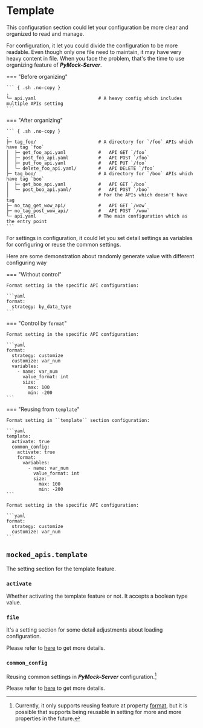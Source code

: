 # Template

This configuration section could let your configuration be more clear and organized to read and manage.

For configuration, it let you could divide the configuration to be more readable. Even though only one file need to
maintain, it may have very heavy content in file. When you face the problem, that's the time to use organizing feature
of **_PyMock-Server_**.

=== "Before organizing"

    ``` { .sh .no-copy }
    .
    └─ api.yaml                       # A heavy config which includes multiple APIs setting
    ```

=== "After organizing"
    
    ``` { .sh .no-copy }
    .
    ├─ tag_foo/                       # A directory for `/foo` APIs which have tag `foo`
    │  ├─ get_foo_api.yaml            #   API GET `/foo`
    │  ├─ post_foo_api.yaml           #   API POST `/foo`
    │  ├─ put_foo_api.yaml            #   API PUT `/foo`
    │  └─ delete_foo_api.yaml/        #   API DELETE `/foo`
    ├─ tag_boo/                       # A directory for `/boo` APIs which have tag `boo`
    │  ├─ get_boo_api.yaml            #   API GET `/boo`
    │  └─ post_boo_api.yaml/          #   API POST `/boo`
    │                                 # For the APIs which doesn't have tag
    ├─ no_tag_get_wow_api/            #   API GET `/wow`
    ├─ no_tag_post_wow_api/           #   API POST `/wow`
    └─ api.yaml                       # The main configuration which as the entry point
    ```

For settings in configuration, it could let you set detail settings as variables for configuring or reuse the common
settings.

Here are some demonstration about randomly generate value with different configuring way

=== "Without control"
        
    Format setting in the specific API configuration:

    ```yaml
    format:
      strategy: by_data_type
    ```

=== "Control by ``format``"
    
    Format setting in the specific API configuration:
    
    ```yaml
    format:
      strategy: customize
      customize: var_num
      variables:
        - name: var_num
          value_format: int
          size:
            max: 100
            min: -200
    ```

=== "Reusing from ``template``"
    
    Format setting in ``template`` section configuration:

    ```yaml
    template:
      activate: true
      common_config:
        activate: true
        format:
          variables:
            - name: var_num
              value_format: int
              size:
                max: 100
                min: -200
    ```
    
    Format setting in the specific API configuration:

    ```yaml
    format:
      strategy: customize
      customize: var_num
    ```

## ``mocked_apis.template``

The setting section for the template feature.


### ``activate``

Whether activating the template feature or not. It accepts a boolean type value.


### ``file``

It's a setting section for some detail adjustments about loading configuration.

Please refer to [here](./file/index.md) to get more details.


### ``common_config``

Reusing common settings in **_PyMock-Server_** configuration.[^1]

  [^1]:
    Currently, it only supports reusing feature at property [format], but it
    is possible that supports being reusable in setting for more and more 
    properties in the future.

    [format]: ../apis/http/common/value_format.md

Please refer to [here](./common_config/index.md) to get more details.
